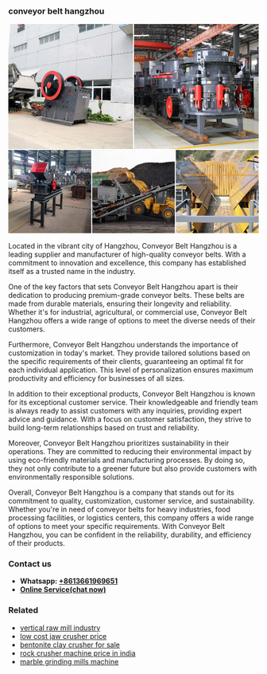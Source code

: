 <h3>conveyor belt hangzhou</h3><img src='1708497411.jpg' alt=''><p>Located in the vibrant city of Hangzhou, Conveyor Belt Hangzhou is a leading supplier and manufacturer of high-quality conveyor belts. With a commitment to innovation and excellence, this company has established itself as a trusted name in the industry.</p><p>One of the key factors that sets Conveyor Belt Hangzhou apart is their dedication to producing premium-grade conveyor belts. These belts are made from durable materials, ensuring their longevity and reliability. Whether it's for industrial, agricultural, or commercial use, Conveyor Belt Hangzhou offers a wide range of options to meet the diverse needs of their customers.</p><p>Furthermore, Conveyor Belt Hangzhou understands the importance of customization in today's market. They provide tailored solutions based on the specific requirements of their clients, guaranteeing an optimal fit for each individual application. This level of personalization ensures maximum productivity and efficiency for businesses of all sizes.</p><p>In addition to their exceptional products, Conveyor Belt Hangzhou is known for its exceptional customer service. Their knowledgeable and friendly team is always ready to assist customers with any inquiries, providing expert advice and guidance. With a focus on customer satisfaction, they strive to build long-term relationships based on trust and reliability.</p><p>Moreover, Conveyor Belt Hangzhou prioritizes sustainability in their operations. They are committed to reducing their environmental impact by using eco-friendly materials and manufacturing processes. By doing so, they not only contribute to a greener future but also provide customers with environmentally responsible solutions.</p><p>Overall, Conveyor Belt Hangzhou is a company that stands out for its commitment to quality, customization, customer service, and sustainability. Whether you're in need of conveyor belts for heavy industries, food processing facilities, or logistics centers, this company offers a wide range of options to meet your specific requirements. With Conveyor Belt Hangzhou, you can be confident in the reliability, durability, and efficiency of their products.</p><h3>Contact us</h3><ul><li><strong>Whatsapp:&nbsp;<a href="https://wa.me/8613661969651">+8613661969651</a></strong></li><li><a href="https://swt.shibang-china.com/?git&amp;zhl&amp;conveyor belt hangzhou"><strong>Online Service(chat now)</strong></a></li></ul><h3>Related</h3><ul><li><a href='vertical raw mill industry.md'>vertical raw mill industry</a></li><li><a href='low cost jaw crusher price.md'>low cost jaw crusher price</a></li><li><a href='bentonite clay crusher for sale.md'>bentonite clay crusher for sale</a></li><li><a href='rock crusher machine price in india.md'>rock crusher machine price in india</a></li><li><a href='marble grinding mills machine.md'>marble grinding mills machine</a></li></ul>